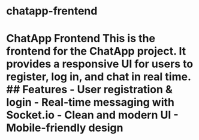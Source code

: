 # chatapp-frentend
# ChatApp Frontend  This is the frontend for the ChatApp project.   It provides a responsive UI for users to register, log in, and chat in real time.    ## Features - User registration &amp; login - Real-time messaging with Socket.io - Clean and modern UI - Mobile-friendly design
